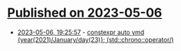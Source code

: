 # [Published on 2023-05-06](index.md)

* [2023-05-06, 19:25:57](https://lobste.rs/s/dbxgx0/constexpr_auto_ymd_year_2021_january_day) - [constexpr auto ymd {year(2021)/January/day(23)};  (std::chrono::operator/)](https://en.cppreference.com/w/cpp/chrono/operator_slash)
